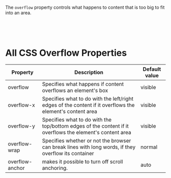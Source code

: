 The `overflow` property controls what happens to content that is too big to fit into an area.

&nbsp;

&nbsp;

# All CSS Overflow Properties

| Property        | Description                                                                                              | Default value |
| --------------- | -------------------------------------------------------------------------------------------------------- | ------------- |
| overflow        | Specifies what happens if content overflows an element's box                                             | visible       |
| overflow-x      | Specifies what to do with the left/right edges of the content if it overflows the element's content area | visible       |
| overflow-y      | Specifies what to do with the top/bottom edges of the content if it overflows the element's content area | visible       |
| overflow-wrap   | Specifies whether or not the browser can break lines with long words, if they overflow its container     | normal        |
| overflow-anchor | makes it possible to turn off scroll anchoring.                                                          | auto          |

&nbsp;
